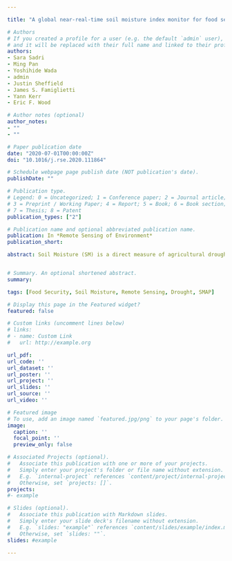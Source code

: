 ```yaml
---

title: "A global near-real-time soil moisture index monitor for food security using integrated SMOS and SMAP"

# Authors
# If you created a profile for a user (e.g. the default `admin` user), write the username (folder name) here 
# and it will be replaced with their full name and linked to their profile.
authors:
- Sara Sadri
- Ming Pan
- Yoshihide Wada
- admin
- Justin Sheffield
- James S. Famiglietti
- Yann Kerr
- Eric F. Wood

# Author notes (optional)
author_notes:
- ""
- ""

# Paper publication date
date: "2020-07-01T00:00:00Z"
doi: "10.1016/j.rse.2020.111864"

# Schedule webpage page publish date (NOT publication's date).
publishDate: ""

# Publication type.
# Legend: 0 = Uncategorized; 1 = Conference paper; 2 = Journal article;
# 3 = Preprint / Working Paper; 4 = Report; 5 = Book; 6 = Book section;
# 7 = Thesis; 8 = Patent
publication_types: ["2"]

# Publication name and optional abbreviated publication name.
publication: In *Remote Sensing of Environment*
publication_short:  

abstract: Soil Moisture (SM) is a direct measure of agricultural drought. While there are several global SM indices, none of them directly use SM observations in a near-real-time capacity and as an operational tool. This paper presents a near-real-time global SM index monitor based on integrated SMAP (Soil Moisture Active Passive) and SMOS (Soil Moisture and Ocean Salinity) remote sensing data. We make use of the short period (2015–2018) of SMAP datasets in combination with two approaches—Cumulative Distribution Function Mapping (CDFM) and Bayesian conditional process—and integrate them with SMOS data in a way that SMOS data is consistent with SMAP. The integrated SMOS and SMAP (SMOS/SMAP) has an increased global revisit frequency and a period of record from 2010 to the present. A four-parameter Beta distribution was fitted to the SMOS/SMAP dataset for each calendar month of each grid cell at ~36 km resolution for the period from 2010 to 2018. We used an asymptotic method that guarantees the values of the bounding parameters of the Beta distribution will envelop both the smallest and largest observed values. The Kolmogorov-Smirnov (KS) test showed that more grids globally will pass if the integrated dataset is from the Bayesian conditional approach. A daily global SM index map is generated and posted online based on translating each grid's integrated SM value for that day to a corresponding probability percentile relevant to the particular calendar month from 2010 to 2018. For validation, we use the Canadian Prairies Ecozone (CPE). We compare the integrated SM with the SMAP core validation and RISMA sites from ISMN, compare our indices with other models (VIC, ESA's CCI SM v04.4 integrated satellite data, and SPI-1), and make a two-by-two comparison of candidate indices using heat maps and summary CDF statistics. Furthermore, we visually compare our global SM-based index maps with those produced by other organizations. Our Global SM Index Monitor (GSMIM) performed, in many tests, similarly to the CCI's product SM index but with the advantage of being a near-real-time tool, which has applications for identifying evolving drought for food security conditions, insurance, policymaking, and crop planning especially for the remote parts of the globe.


# Summary. An optional shortened abstract.
summary:

tags: [Food Security, Soil Moisture, Remote Sensing, Drought, SMAP]

# Display this page in the Featured widget?
featured: false

# Custom links (uncomment lines below)
# links:
# - name: Custom Link
#   url: http://example.org

url_pdf:
url_code: ''
url_dataset: ''
url_poster: ''
url_project: ''
url_slides: ''
url_source: ''
url_video: ''

# Featured image
# To use, add an image named `featured.jpg/png` to your page's folder. 
image:
  caption: ''
  focal_point: ''
  preview_only: false

# Associated Projects (optional).
#   Associate this publication with one or more of your projects.
#   Simply enter your project's folder or file name without extension.
#   E.g. `internal-project` references `content/project/internal-project/index.md`.
#   Otherwise, set `projects: []`.
projects: 
#- example

# Slides (optional).
#   Associate this publication with Markdown slides.
#   Simply enter your slide deck's filename without extension.
#   E.g. `slides: "example"` references `content/slides/example/index.md`.
#   Otherwise, set `slides: ""`.
slides: #example

---
```


